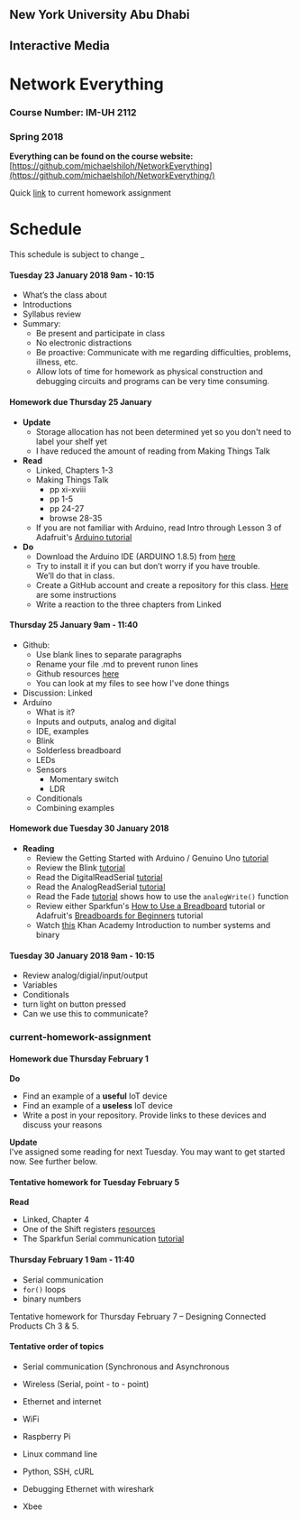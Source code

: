 ## New York University Abu Dhabi
## Interactive Media
# Network Everything
### Course Number: IM-UH 2112
### Spring 2018

**Everything can be found on the course website:**   
[https://github.com/michaelshiloh/NetworkEverything](https://github.com/michaelshiloh/NetworkEverything/)

Quick
[link](https://github.com/michaelshiloh/NetworkEverything/blob/master/schedule.md#current-homework-assignment)
to current homework assignment

# Schedule

This schedule is subject to change
_

#### Tuesday 23 January 2018 9am - 10:15
- What’s the class about
- Introductions
- Syllabus review
- Summary:
	-  Be present and participate in class
	-  No electronic distractions
	-  Be proactive: Communicate with me regarding difficulties, problems, illness, etc.
	-  Allow lots of time for homework as physical construction 
	and
	debugging circuits and programs 
	can be very time consuming.

#### Homework due Thursday 25 January 
- **Update**
	- Storage allocation has not been determined yet so you don't need to label
	  your shelf yet
	- I have reduced the amount of reading from Making Things Talk
- **Read**
	- Linked, Chapters 1-3
	-	Making Things Talk 
		- pp xi-xviii
		- pp 1-5
		- pp 24-27
		- browse 28-35
	- If you are not familiar with Arduino, read Intro through Lesson 3 of Adafruit's [Arduino
		tutorial](http://www.ladyada.net/learn/arduino/index.html) 
- **Do**
	- Download the Arduino IDE (ARDUINO 1.8.5) from
		[here](https://www.arduino.cc/en/Main/Software)
	- Try to install it if you can but don’t worry if you have trouble.   
		We’ll do that in class.  
	- Create a GitHub account and create a repository for this class. 
	[Here](https://github.com/michaelshiloh/resourcesForClasses#github-resources)
	are some instructions
	- Write a reaction to the three chapters from Linked 

#### Thursday 25 January 9am - 11:40
- Github: 
	- Use blank lines to separate paragraphs
	- Rename your file .md to prevent runon lines
	- Github resources
		[here](https://github.com/michaelshiloh/resourcesForClasses#github-resources)
	- You can look at my files to see how I've done things
- Discussion: Linked
- Arduino
	- What is it?
	- Inputs and outputs, analog and digital
	- IDE, examples
	- Blink
	- Solderless breadboard
	- LEDs
	- Sensors
		- Momentary switch
		- LDR
	- Conditionals
	- Combining examples

#### Homework due Tuesday 30 January 2018
- **Reading**
	- Review the Getting Started with Arduino / Genuino Uno
    [tutorial](https://www.arduino.cc/en/Guide/ArduinoUno)
	- Review the Blink [tutorial](http://arduino.cc/en/Tutorial/Blink)
	- Read the DigitalReadSerial 
	[tutorial](http://arduino.cc/en/Tutorial/DigitalReadSerial)
	- Read the AnalogReadSerial 
	[tutorial](http://arduino.cc/en/Tutorial/AnalogReadSerial)
	- Read the Fade [tutorial](http://arduino.cc/en/Tutorial/Fade)
shows how to use the `analogWrite()` function
	- Review either Sparkfun's [How to Use a
    Breadboard](https://learn.sparkfun.com/tutorials/how-to-use-a-breadboard)
    tutorial or Adafruit's [Breadboards for
		Beginners](https://learn.adafruit.com/breadboards-for-beginners?view=all)
		tutorial
	- Watch
		[this](https://www.khanacademy.org/math/algebra-home/alg-intro-to-algebra/algebra-alternate-number-bases/v/number-systems-introduction) Khan Academy Introduction to number systems and binary

#### Tuesday 30 January 2018 9am - 10:15 
- Review analog/digial/input/output
- Variables
- Conditionals
- turn light on button pressed
- Can we use this to communicate?

### current-homework-assignment
#### Homework due Thursday February 1 

**Do**
- Find an example of a **useful** IoT device  
- Find an example of a **useless** IoT device  
- Write a post in your repository. Provide links to these devices and discuss
your reasons   

**Update**  
I've assigned some reading for next Tuesday. You may want to get started now.
See further below.  

#### Tentative homework for Tuesday February 5  

**Read**  
- Linked, Chapter 4
- One of the Shift registers
	[resources](https://github.com/michaelshiloh/resourcesForClasses#shift-register-resources)  
- The Sparkfun Serial communication
	[tutorial](https://github.com/michaelshiloh/resourcesForClasses#sparkfun-serial-communication-tutorial)  

#### Thursday February 1 9am - 11:40
- Serial communication
- `for()` loops
- binary numbers

Tentative homework for Thursday February 7
– Designing Connected Products Ch 3 & 5.


#### Tentative order of topics

- Serial communication (Synchronous and  Asynchronous 

- Wireless (Serial, point - to - point)

- Ethernet and internet

- WiFi

- Raspberry Pi

- Linux command line

- Python, SSH, cURL

- Debugging Ethernet with wireshark

- Xbee
